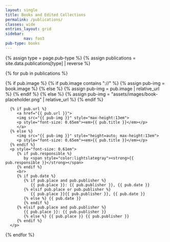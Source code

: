 ```yaml
---
layout: single
title: Books and Edited Collections
permalink: /publications/
classes: wide
entries_layout: grid
sidebar:
        nav: foo3
pub-type: books
---
```

{% assign type = page.pub-type %}
{% assign publications = site.data.publications[type] | reverse  %}

<div class="grid-entries">

{% for pub in publications %}
<div class="grid__item-adjust">
   <div class="archive__item">
      {% if pub.image %}
         {% if pub.image contains "://" %}
            {% assign pub-img = book.image %}
         {% else %}
            {% assign pub-img = pub.image | relative_url %}
         {% endif %}
      {% else %}
         {% assign pub-img = "assets/images/book-placeholder.png" | relative_url %}
      {% endif %}

      {% if pub.url %}
         <a href="{{ pub.url }}">
         <img src="{{ pub-img }}" style="max-height:13em">
         <p style="font-size: 0.65em"><em>{{ pub.title }}</em></p>
         </a>
      {% else %}
         <img src="{{ pub-img }}" style="height=auto; max-height:13em">
         <p style="font-size: 0.65em"><em>{{ pub.title }}</em></p>
      {% endif %}
      <p style="font-size: 0.61em">
         {% if pub.responsible %}
            by <span style="color:lightslategray"><strong>{{ pub.responsible }}</strong></span>
         {% endif %}
         <br>
         {% if pub.date %}
            {% if pub.place and pub.publisher %}
               {{ pub.place }}: {{ pub.publisher }}, {{ pub.date }}
            {% elsif pub.place or pub.publisher %}
               {{ pub.place }}{{ pub.publisher }}, {{ pub.date }}
            {% else %} {{ pub.date }}
            {% endif %}
         {% elsif pub.place and pub.publisher %}
            {{ pub.place }}: {{ pub.publisher }}
            {% else %} {{ pub.place }} {{ pub.publisher }}
         {% endif %}
      </p>

   </div>
</div>
{% endfor %}
</div>
